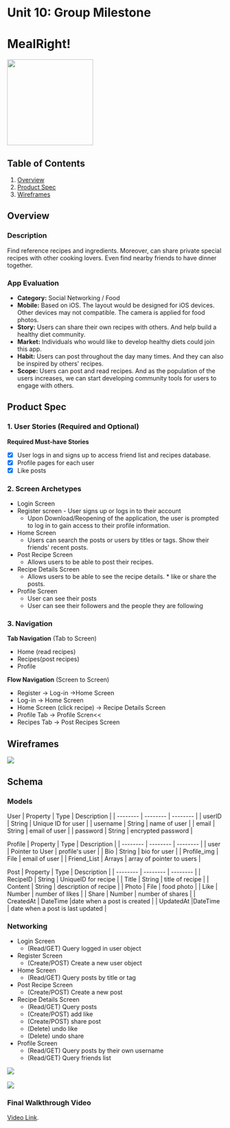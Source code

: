 Unit 10: Group Milestone
===

# MealRight!
<img src="https://i.imgur.com/HyJSUu7.png" width=200>

## Table of Contents
1. [Overview](#Overview)
1. [Product Spec](#Product-Spec)
1. [Wireframes](#Wireframes)

## Overview
### Description
Find reference recipes and ingredients. Moreover, can share private special recipes with other cooking lovers. Even find nearby friends to have dinner together.

### App Evaluation
- **Category:** Social Networking / Food
- **Mobile:** Based on iOS. The layout would be designed for iOS devices. Other devices may not compatible. The camera is applied for food photos.
- **Story:** Users can share their own recipes with others. And help build a healthy diet community.
- **Market:** Individuals who would like to develop healthy diets could join this app.
- **Habit:** Users can post throughout the day many times.  And they can also be inspired by others' recipes.
- **Scope:** Users can post and read recipes.  And as the population of the users increases, we can start developing community tools for users to engage with others.

## Product Spec
### 1. User Stories (Required and Optional)

**Required Must-have Stories**

- [x] User logs in and signs up to access friend list and recipes database.
- [x] Profile pages for each user
- [x] Like posts

### 2. Screen Archetypes

* Login Screen
* Register screen - User signs up or logs in to their account
   * Upon Download/Reopening of the application, the user is prompted to log in to gain access to their profile information.
* Home Screen
   * Users can search the posts or users by titles or tags. Show their friends' recent posts.
* Post Recipe Screen
   * Allows users to be able to post their recipes.
* Recipe Details Screen
   * Allows users to be able to see the recipe details.      * like or share the posts.
* Profile Screen
   * User can see their posts
   * User can see their followers and the people they are following

### 3. Navigation

**Tab Navigation** (Tab to Screen)
* Home (read recipes)
* Recipes(post recipes)
* Profile

**Flow Navigation** (Screen to Screen)
* Register -> Log-in ->Home Screen
* Log-in -> Home Screen
* Home Screen (click recipe) -> Recipe Details Screen
* Profile Tab -> Profile Scren<<
* Recipes Tab -> Post Recipes Screen

## Wireframes
![](https://i.imgur.com/nMefvvm.gif)

## Schema

### Models

User
| Property | Type | Description |
| -------- | -------- | -------- |
| userID    | String   | Unique ID for user     |
| username | String | name of user |
| email | String | email of user |
| password | String | encrypted password |


Profile
| Property | Type | Description |
| -------- | -------- | -------- |
| user | Pointer to User | profile's user |
| Bio | String | bio for user |
| Profile_img | File | email of user |
| Friend_List | Arrays | array of pointer to users |

Post
| Property | Type | Description |
| -------- | -------- | -------- |
| RecipeID | String | UniqueID for recipe |
| Title | String | title of recipe |
| Content | String | description of recipe |
| Photo | File | food photo |
| Like | Number | number of likes |
| Share | Number | number of shares |
| CreatedAt |    DateTime |date when a post is created |
| UpdatedAt |DateTime | date when a post is last updated |


### Networking
- Login Screen
    - (Read/GET) Query logged in user object
- Register Screen
    - (Create/POST) Create a new user object
- Home Screen
    - (Read/GET) Query posts by title or tag
- Post Recipe Screen
    - (Create/POST) Create a new post
- Recipe Details Screen
    - (Read/GET) Query posts
    - (Create/POST) add like
    - (Create/POST) share post
    - (Delete) undo like
    - (Delete) undo share
- Profile Screen
    - (Read/GET) Query posts by their own username
    - (Read/GET) Query friends list

![](https://i.imgur.com/kOUXdQB.gif)
<br></br>
![](https://i.imgur.com/a2Du56E.gif)

### Final Walkthrough Video
[Video Link](https://drive.google.com/file/d/1kC0n8EOEI7BG0qZbuE29Yo_TrJNylZtB/view?usp=sharing).


